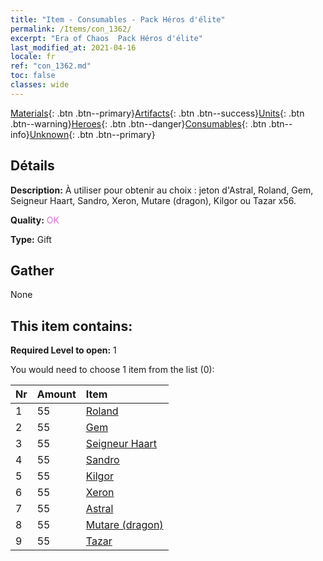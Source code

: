 ```yaml
---
title: "Item - Consumables - Pack Héros d'élite"
permalink: /Items/con_1362/
excerpt: "Era of Chaos  Pack Héros d'élite"
last_modified_at: 2021-04-16
locale: fr
ref: "con_1362.md"
toc: false
classes: wide
---
```

 [Materials](/fr/Items/){: .btn .btn--primary}[Artifacts](/fr/Items/Artifacts/){: .btn .btn--success}[Units](/fr/Items/Units/){: .btn .btn--warning}[Heroes](/fr/Items/Heroes/){: .btn .btn--danger}[Consumables](/fr/Items/Consumables/){: .btn .btn--info}[Unknown](/fr/Items/Unknown/){: .btn .btn--primary}

## Détails
 **Description:** À utiliser pour obtenir au choix : jeton d'Astral, Roland, Gem, Seigneur Haart, Sandro, Xeron, Mutare (dragon), Kilgor ou Tazar x56.

 **Quality:** <span style="color: #DA70D6">OK</span>

 **Type:** Gift

## Gather

  None

## This item contains:

 **Required Level to open:** 1

 You would need to choose 1 item from the list (0):

  | Nr | Amount |     Item    |
  |:---|:-------|:------------|
  | 1 | 55 | [Roland](/fr/Items/her_362/) |  | 
  | 2 | 55 | [Gem](/fr/Items/her_369/) |  | 
  | 3 | 55 | [Seigneur Haart](/fr/Items/her_370/) |  | 
  | 4 | 55 | [Sandro](/fr/Items/her_371/) |  | 
  | 5 | 55 | [Kilgor](/fr/Items/her_374/) |  | 
  | 6 | 55 | [Xeron](/fr/Items/her_383/) |  | 
  | 7 | 55 | [Astral](/fr/Items/her_388/) |  | 
  | 8 | 55 | [Mutare (dragon)](/fr/Items/her_390/) |  | 
  | 9 | 55 | [Tazar](/fr/Items/her_393/) |  | 
